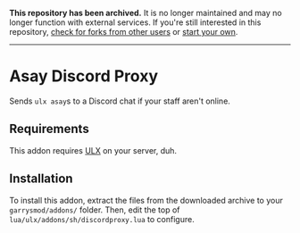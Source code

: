 **This repository has been archived.** It is no longer maintained and may no longer function with external services. If you're still interested  in this repository, [check for forks from other users](../../network) or [start your own](../../fork).
___

# Asay Discord Proxy
Sends `ulx asay`s to a Discord chat if your staff aren't online.

## Requirements
This addon requires [ULX](https://github.com/TeamUlysses/ulx) on your server, duh.

## Installation
To install this addon, extract the files from the downloaded archive to your `garrysmod/addons/` folder. Then, edit the top of `lua/ulx/addons/sh/discordproxy.lua` to configure.
